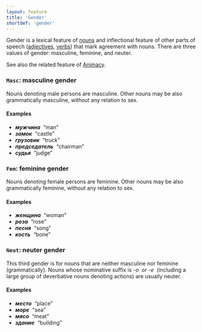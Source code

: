 ```yaml
---
layout: feature
title: 'Gender'
shortdef: 'gender'
---
```


Gender is a lexical feature of [nouns](ru-pos/NOUN) and inflectional feature
of other parts of speech ([adjectives](ru-pos/ADJ), [verbs](ru-pos/VERB)) that mark agreement with
nouns. There are three values of gender: masculine, feminine, and neuter.

See also the related feature of [Animacy]().

### `Masc`: masculine gender

Nouns denoting male persons are masculine. Other nouns may be also
grammatically masculine, without any relation to sex.

#### Examples

* _<b>мужчина</b>&nbsp;_ “man”
* _<b>замок</b>&nbsp;_ “castle”
* _<b>грузовик</b>&nbsp;_ “truck”
* _<b>председатель</b>&nbsp;_ “chairman”
* _<b>судья</b>&nbsp;_ “judge”

### `Fem`: feminine gender

Nouns denoting female persons are feminine. Other nouns may be also
grammatically feminine, without any relation to sex.

#### Examples

* _<b>женщина</b>&nbsp;_ “woman”
* _<b>роза</b>&nbsp;_ “rose”
* _<b>песня</b>&nbsp;_ “song”
* _<b>кость</b>&nbsp;_ “bone”

### `Neut`: neuter gender

This third gender is for nouns that are neither
masculine nor feminine (grammatically).
Nouns whose nominative suffix is _-о&nbsp;_ or _-е&nbsp;_
(including a large group of deverbative nouns denoting actions)
are usually neuter.

#### Examples

* _<b>место</b>&nbsp;_ “place”
* _<b>море</b>&nbsp;_ “sea”
* _<b>мясо</b>&nbsp;_ “meat”
* _<b>здание</b>&nbsp;_ “building”
<!-- Interlanguage links updated Út zář 29 20:23:08 CEST 2020 -->
